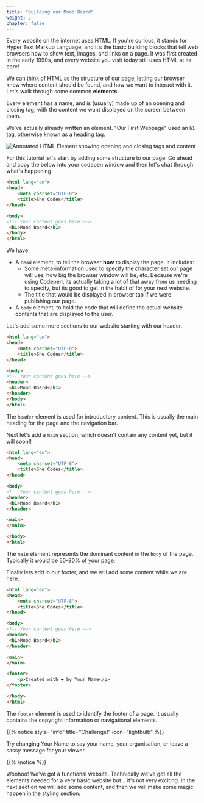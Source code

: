 ```yaml
---
title: "Building our Mood Board"
weight: 2
chapter: false
---
```

Every website on the internet uses HTML. If you're curious, it stands for Hyper Text Markup Language, and it’s the basic building blocks that tell web browsers how to show text, images, and links on a page. It was first created in the early 1990s, and every website you visit today still uses HTML at its core!

We can think of HTML as the structure of our page, letting our browser know where content should be found, and how we want to interact with it. Let's walk through some common **elements**.

Every element has a name, and is (usually) made up of an opening and closing tag, with the content we want displayed on the screen between them.

We've actually already written an element.
"Our First Webpage" used an `h1` tag, otherwise known as a heading tag.

![Annotated HTML Element showing opening and closing tags and content](../../images/element.png)

For this tutorial let's start by adding some structure to our page. Go ahead and copy the below into your codepen window and then let's chat through what's happening.


```html
<html lang="en">
<head>
    <meta charset="UTF-8">
    <title>She Codes</title>
</head>

<body>
<!-- Your content goes here -->
 <h1>Mood Board</h1>
</body>
</html>
```
We have:
- A `head` element, to tell the browser **how** to display the page. It includes:
  - Some meta-information used to specify the character set our page will use, how big the browser window will be, etc. Because we're using Codepen, its actually taking a lot of that away from us needing to specify, but its good to get in the habit of for your next website.
  - The title that would be displayed in browser tab if we were publishing our page.
- A `body` element, to hold the code that will define the actual website contents that are displayed to the user.

Let's add some more sections to our website starting with our header.

```html
<html lang="en">
<head>
    <meta charset="UTF-8">
    <title>She Codes</title>
</head>

<body>
<!-- Your content goes here -->
<header>
 <h1>Mood Board</h1>
</header>
</body>
</html>
```

The `header` element is used for introductory content.
This is usually the main heading for the page and the navigation bar.

Next let's add a `main` section, which doesn't contain any content yet, but it will soon!!

```html
<html lang="en">
<head>
    <meta charset="UTF-8">
    <title>She Codes</title>
</head>

<body>
<!-- Your content goes here -->
<header>
 <h1>Mood Board</h1>
</header>

<main>
</main>

</body>
</html>
```
The `main` element represents the dominant content in the `body` of the page. Typically it would be 50-80% of your page.

Finally lets add in our footer, and we will add some content while we are here. 

```html
<html lang="en">
<head>
    <meta charset="UTF-8">
    <title>She Codes</title>
</head>

<body>
<!-- Your content goes here -->
<header>
 <h1>Mood Board</h1>
</header>

<main>
</main>

<footer>
    <p>Created with ❤️ by Your Name</p>
</footer>

</body>
</html>
```
The `footer` element is used to identify the footer of a page.
It usually contains the copyright information or navigational elements.

{{% notice style="info" title="Challenge!" icon="lightbulb" %}}

Try changing Your Name to say your name, your organisation, or leave a sassy message for your viewer. 

{{% /notice %}}

Woohoo! We've got a functional website. Technically we've got all the elements needed for a very basic website but... it's not very exciting. In the next section we will add some content, and then we will make some magic happen in the styling section.








